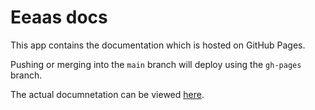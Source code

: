 # Eeaas docs

This app contains the documentation which is hosted on GitHub Pages.

Pushing or merging into the `main` branch will deploy using the `gh-pages` branch.

The actual documnetation can be viewed [here](https://kyco.github.io/eeaas/).

